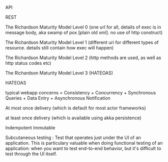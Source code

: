 
API

REST

The Richardson Maturity Model Level 0 (one url for all, details of exec is in message body, aka swamp of pox [plain old xml]. no use of http construct)

The Richardson Maturity Model Level 1 (different uri for different types of resource. details still contain how exec will happen)

The Richardson Maturity Model Level 2 (http methods are used, as well as http status codes etc)

The Richardson Maturity Model Level 3 (HATEOAS)

HATEOAS


typical webapp concerns = Consistency + Concurrency + Synchronous Queries + Data Entry + Asynchronous Notification

At most once delivery (which is default for most actor frameworks) 

at least once delivery (which is available using akka persistence)

Indempotent
Immutable

Subcutaneous testing : Test that operates just under the UI of an application. This is particulary valuable when doing functional testing of an application: when you want to test end-to-end behavior, but it's difficult to test through the UI itself.

